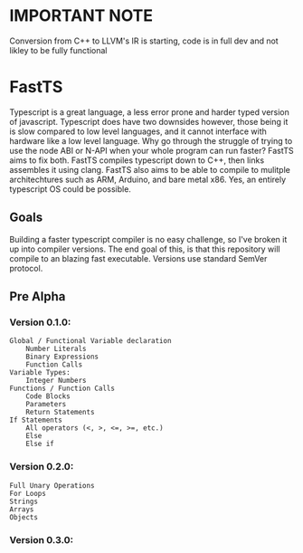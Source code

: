 # IMPORTANT NOTE
Conversion from C++ to LLVM's IR is starting, code is in full dev and not likley to be fully functional

# FastTS
Typescript is a great language, a less error prone and harder typed version of javascript. Typescript does have two downsides however, those being it is slow compared to low level languages, and it cannot interface 
with hardware like a low level language. Why go through the struggle of trying to use the node ABI or N-API when your whole program can run faster? FastTS aims to fix both. FastTS compiles typescript down to C++, 
then links assembles it using clang. FastTS also aims to be able to compile to mulitple architechtures such as ARM, Arduino, and bare metal x86. Yes, an entirely typescript OS could be possible.

## Goals
Building a faster typescript compiler is no easy challenge, so I've broken it up into compiler versions. The end goal of this, is that this repository will compile to an blazing fast executable. Versions use standard SemVer protocol.

## Pre Alpha
### Version 0.1.0:
    Global / Functional Variable declaration
        Number Literals
        Binary Expressions
        Function Calls
    Variable Types:
        Integer Numbers
    Functions / Function Calls
        Code Blocks
        Parameters
        Return Statements
    If Statements
        All operators (<, >, <=, >=, etc.)
        Else
        Else if

### Version 0.2.0:
    Full Unary Operations
    For Loops
    Strings
    Arrays
    Objects

### Version 0.3.0:
    